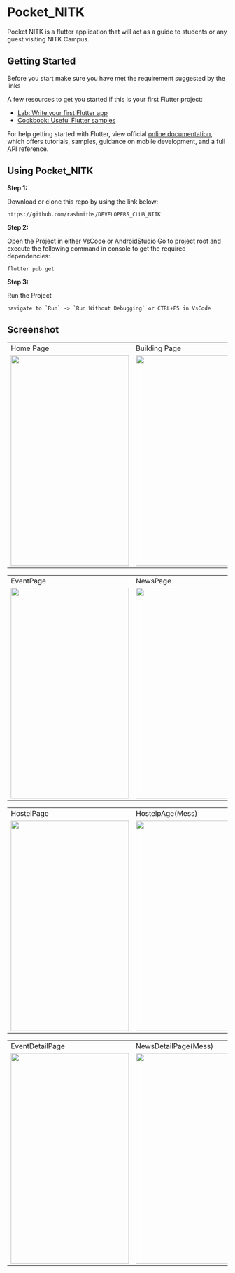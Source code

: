 # Pocket_NITK

Pocket NITK is a flutter application that will act as a guide to students or any guest visiting NITK Campus.


## Getting Started

Before you start make sure you have met the requirement suggested by the links

A few resources to get you started if this is your first Flutter project:

- [Lab: Write your first Flutter app](https://flutter.dev/docs/get-started/codelab)
- [Cookbook: Useful Flutter samples](https://flutter.dev/docs/cookbook)

For help getting started with Flutter, view official
[online documentation](https://flutter.dev/docs), which offers tutorials,
samples, guidance on mobile development, and a full API reference.

## Using Pocket_NITK

**Step 1:**

Download or clone this repo by using the link below:

```
https://github.com/rashmiths/DEVELOPERS_CLUB_NITK
```

**Step 2:**

Open the Project in either VsCode or AndroidStudio Go to project root and execute the following command in console to get the required dependencies: 

```
flutter pub get 
```

**Step 3:**

Run the Project

```
navigate to `Run` -> `Run Without Debugging` or CTRL+F5 in VsCode

```
## Screenshot

<table>
  <tr>
    <td>Home Page</td>
     <td>Building Page</td>
     <td>MapPage</td>
  </tr>
  <tr>
    <td><img src="https://user-images.githubusercontent.com/54366663/94993413-7b89aa00-05ae-11eb-8fdb-a12aa1e65885.jpeg" width=270 height=480></td>
    <td><img src="https://user-images.githubusercontent.com/54366663/94993555-7d07a200-05af-11eb-81fc-9605556f2817.jpeg" width=270 height=480></td>
    <td><img src="https://user-images.githubusercontent.com/54366663/94994638-85afa680-05b6-11eb-829d-196aaa61f0b3.jpeg" width=270 height=480></td>
  </tr>
 </table>
 
 
 
 <table>
  <tr>
    <td>EventPage</td>
     <td>NewsPage</td>
     <td>AwardsPage</td>
  </tr>
  <tr>
    <td><img src="https://user-images.githubusercontent.com/54366663/94993536-67927800-05af-11eb-86a1-ff1fbbb98e85.jpeg" width=270 height=480></td>
    <td><img src="https://user-images.githubusercontent.com/54366663/94993542-724d0d00-05af-11eb-9138-68db87196992.jpeg" width=270 height=480></td>
    <td><img src="https://user-images.githubusercontent.com/54366663/94993552-7711c100-05af-11eb-96e9-f74efbfcc5a4.jpeg" width=270 height=480></td>
  </tr>
 </table>
 
 <table>
  <tr>
    <td>HostelPage</td>
     <td>HostelpAge(Mess)</td>
     
  </tr>
  <tr>
    <td><img src="https://user-images.githubusercontent.com/54366663/94993557-8264ec80-05af-11eb-8cda-ee6cb1890abb.jpeg" width=270 height=480></td>
    <td><img src="https://user-images.githubusercontent.com/54366663/94994653-9a8c3a00-05b6-11eb-9594-839bb92e8316.jpeg" width=270 height=480></td>   
  </tr>
 </table>
 
  <table>
  <tr>
    <td>EventDetailPage</td>
     <td>NewsDetailPage(Mess)</td>
     
  </tr>
  <tr>
    <td><img src="https://user-images.githubusercontent.com/54366663/94994661-a7109280-05b6-11eb-875b-5ec2a124dc8e.jpeg" width=270 height=480></td>
    <td><img src="https://user-images.githubusercontent.com/54366663/94994643-8d6f4b00-05b6-11eb-86ca-f8f3ba58e74e.jpeg" width=270 height=480></td>   
  </tr>
 </table>




